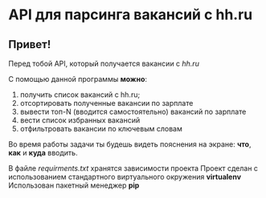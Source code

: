 # API для парсинга вакансий с hh.ru

## Привет!
Перед тобой API, который получается вакансии с _hh.ru_

С помощью данной программы **можно**:
1. получить список вакансий с hh.ru;
2. отсортировать полученные вакансии по зарплате
3. вывести топ-N (вводится самостоятельно) вакансий по зарплате 
4. вести список избранных вакансий 
5. отфильтровать вакансии по ключевым словам

Во время работы задачи ты будешь видеть пояснения на экране:
**что**, **как** и **куда** вводить.

В файле _requirments.txt_ хранятся зависимости проекта
Проект сделан с использованием стандартного виртуального окружения **virtualenv**  
Использован пакетный менеджер **pip**